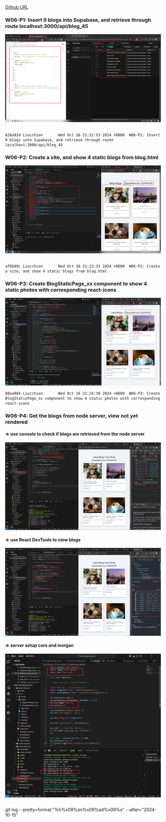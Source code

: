 [Github URL](https://github.com/Liucchien/1131-wp1-demo-45)

### W06-P1: Insert 9 blogs into Supabase, and retrieve through route localhost:3000/api/blog_45
 
![](w06-p1.png)

 
```

628a91d Liucchien       Wed Oct 16 21:22:53 2024 +0800  W06-P1: Insert 9 blogs into Supabase, and retrieve through route localhost:3000/api/blog_45

```


### W06-P2: Create a vite, and show 4 static blogs from blog.html
 
![](w06-p2.png)
 
```

af8689c Liucchien       Wed Oct 16 21:23:33 2024 +0800  W06-P2: Create a vite, and show 4 static blogs from blog.html

```
 
### W06-P3: Create BlogStaticPage_xx component to show 4 static photos with corresponding react-icons
 
![](w06-p3.png)
 
```
80aa984 Liucchien       Wed Oct 16 21:24:30 2024 +0800  W06-P3: Create BlogStaticPage_xx component to show 4 static photos with corresponding react-icons

```

### W06-P4: Get the blogs from node server, view not yet rendered
 
#### => use console to check if blogs are retrieved from the node server
 
![](w06-p4-1.png)
 
#### => use React DevTools to view blogs
 
![](w06-p4-2.png)
 
#### => server setup cors and morgan
 
![](w06-p4-3.png)
 
```

```


git log --pretty=format:"%h%x09%an%x09%ad%x09%s" --after="2024-10-15"